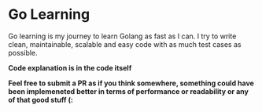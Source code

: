 # Go Learning
Go learning is my journey to learn Golang as fast as I can.
I try to write clean, maintainable, scalable and easy code with as much test cases as possible.

**Code explanation is in the code itself**

**Feel free to submit a PR as if you think somewhere, something could have been implemeneted better in terms of performance or readability or any of that good stuff (:**

